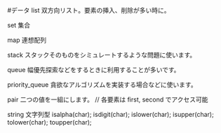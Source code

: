 #データ
list
双方向リスト。要素の挿入、削除が多い時に。

set
集合

map
連想配列

stack
スタックそのものをシミュレートするような問題に使います。

queue
幅優先探索などをするときに利用することが多いです。

priority_queue
貪欲なアルゴリズムを実装する場合などに使います。

pair
二つの値を一組にします。
// 各要素は first, second でアクセス可能

string
文字列型
isalpha(char);
isdigit(char);
islower(char);
isupper(char);
tolower(char);
toupper(char);
